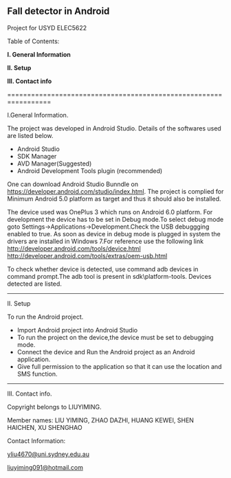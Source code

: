 ## **Fall detector in Android**

Project for USYD ELEC5622

Table of Contents:

**I. General Information**

**II. Setup**

**III. Contact info**

=================================================================

I.General Information.

The project was developed in Android Studio. Details of the softwares used are listed below. 

* Android Studio
* SDK Manager
* AVD Manager(Suggested)
* Android Development Tools plugin (recommended) 

One can download Android Studio Bunndle on https://developer.android.com/studio/index.html. The project is complied for Minimum Android 5.0 platform as target and thus it should also be installed.

The device used was OnePlus 3 which runs on Android 6.0 platform. For development the device has to be set in Debug mode.To select debug mode goto Settings->Applications->Development.Check the USB debuggging enabled to true. 
As soon as device in debug mode is plugged in system the drivers are installed in Windows 7.For reference use the following link 
http://developer.android.com/tools/device.html
http://developer.android.com/tools/extras/oem-usb.html

To check whether device is detected, use command adb devices in command prompt.The adb tool is present in sdk\platform-tools\. 
Devices detected are listed. 

-----------------------------------------------------------------
II. Setup

To run the Android project.

* Import Android project into Android Studio
* To run the project on the device,the device must be set to debugging mode.
* Connect the device and Run the Android project as an Android application.
* Give full permission to the application so that it can use the location and SMS function.

-----------------------------------------------------------------
III. Contact info.

Copyright belongs to LIUYIMING.

Member names: LIU YIMING, ZHAO DAZHI, HUANG KEWEI, SHEN HAICHEN, XU SHENGHAO

Contact Information:

yliu4670@uni.sydney.edu.au
                    
liuyiming091@hotmail.com

